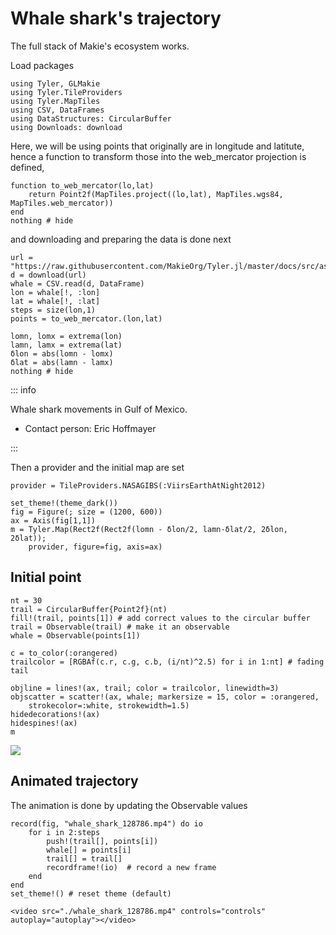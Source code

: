 # Whale shark's trajectory

The full stack of Makie's ecosystem works.

Load packages

````@example whale
using Tyler, GLMakie
using Tyler.TileProviders
using Tyler.MapTiles
using CSV, DataFrames
using DataStructures: CircularBuffer
using Downloads: download
````

Here, we will be using points that originally are in longitude and latitute, hence a function to transform those into the web_mercator projection is defined,

````@example whale
function to_web_mercator(lo,lat)
    return Point2f(MapTiles.project((lo,lat), MapTiles.wgs84, MapTiles.web_mercator))
end
nothing # hide
````
and downloading and preparing the data is done next

````@example whale
url = "https://raw.githubusercontent.com/MakieOrg/Tyler.jl/master/docs/src/assets/data/whale_shark_128786.csv"
d = download(url)
whale = CSV.read(d, DataFrame)
lon = whale[!, :lon]
lat = whale[!, :lat]
steps = size(lon,1)
points = to_web_mercator.(lon,lat)

lomn, lomx = extrema(lon)
lamn, lamx = extrema(lat)
δlon = abs(lomn - lomx)
δlat = abs(lamn - lamx)
nothing # hide
````

::: info

Whale shark movements in Gulf of Mexico.
- Contact person: Eric Hoffmayer

:::

Then a provider and the initial map are set

````@example whale
provider = TileProviders.NASAGIBS(:ViirsEarthAtNight2012)

set_theme!(theme_dark())
fig = Figure(; size = (1200, 600))
ax = Axis(fig[1,1])
m = Tyler.Map(Rect2f(Rect2f(lomn - δlon/2, lamn-δlat/2, 2δlon, 2δlat));
    provider, figure=fig, axis=ax)
````

## Initial point

````@example whale
nt = 30
trail = CircularBuffer{Point2f}(nt)
fill!(trail, points[1]) # add correct values to the circular buffer
trail = Observable(trail) # make it an observable
whale = Observable(points[1])

c = to_color(:orangered)
trailcolor = [RGBAf(c.r, c.g, c.b, (i/nt)^2.5) for i in 1:nt] # fading tail

objline = lines!(ax, trail; color = trailcolor, linewidth=3)
objscatter = scatter!(ax, whale; markersize = 15, color = :orangered,
    strokecolor=:white, strokewidth=1.5)
hidedecorations!(ax)
hidespines!(ax)
m
````
![](whale_init_point.png)

## Animated trajectory

The animation is done by updating the Observable values

````@example whale
record(fig, "whale_shark_128786.mp4") do io
    for i in 2:steps
        push!(trail[], points[i])
        whale[] = points[i]
        trail[] = trail[]
        recordframe!(io)  # record a new frame
    end
end
set_theme!() # reset theme (default)

````

```@raw html
<video src="./whale_shark_128786.mp4" controls="controls" autoplay="autoplay"></video>
```
